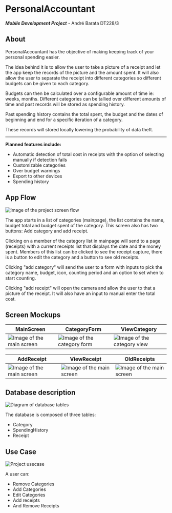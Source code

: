 # PersonalAccountant
**_Mobile Development Project_** - André Barata DT228/3

<!--c **Project github:** github.com/andreRBarata/PersonalAccountant -->


## About
PersonalAccountant has the objective of making keeping track of your personal spending easier.

The idea behind it is to allow the user to take a picture of a receipt and let the app keep the records of the picture and the amount spent. It will also allow the user to separate the receipt into different categories so different budgets can be given to each category.

Budgets can then be calculated over a configurable amount of time ie: weeks, months. Different categories can be tallied over different amounts of time and past records will be stored as spending history.

Past spending history contains the total spent, the budget and the dates of beginning and end for a specific iteration of a category.

These records will stored locally lowering the probability of data theft.

---

**Planned features include:**

* Automatic detection of total cost in receipts
with the option of selecting manually if detection fails
* Customizable categories
* Over budget warnings
* Export to other devices
* Spending history


## App Flow

![Image of the project screen flow](README_images/AppFlow.png)

The app starts in a list of categories (mainpage), the list contains the name, budget total and budget spent of the category. This screen also has two buttons: Add category and add receipt.

Clicking on a member of the category list in mainpage will send to a page (receipts) with a current receipts list that displays the date and the money spent. Members of this list can be clicked to see the receipt capture, there is a button to edit the category and a button to see old receipts.

Clicking "add category" will send the user to a form with inputs to pick the category name, budget, icon, counting period and an option to set when to start counting.

Clicking "add receipt" will open the camera and allow the user to that a picture of the receipt. It will also have an input to manual enter the total cost.


## Screen Mockups

__MainScreen__ | __CategoryForm__ | __ViewCategory__
---------------|------------------|------------------
![Image of the main screen](README_images/MainScreen.png) | ![Image of the category form](README_images/CategoryForm.png) | ![Image of the category view](README_images/ViewCategory.png)

__AddReceipt__ | __ViewReceipt__ | __OldReceipts__
---------------|-----------------|----------------
![Image of the main screen](README_images/AddReceipt.png) | ![Image of the main screen](README_images/ViewReceipt.png) | ![Image of the main screen](README_images/OldReceipts.png)

<bp/>

## Database description

![Diagram of database tables](README_images/PersonalAccountant.png)

The database is composed of three tables:

* Category
* SpendingHistory
* Receipt

<bp/>

## Use Case

![Project usecase](README_images/UseCase.png)

A user can:

* Remove Categories
* Add Categories
* Edit Categories
* Add receipts
* And Remove Receipts
